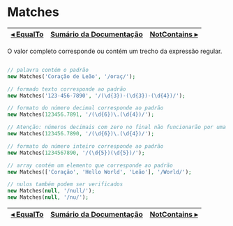 # Matches

[◂ EqualTo](04-equalto.md) | [Sumário da Documentação](indice.md) | [NotContains ▸](04-notcontains.md)
-- | -- | --

O valor completo corresponde ou contém um trecho da expressão regular.

```php

// palavra contém o padrão
new Matches('Coração de Leão', '/oraç/');

// formado texto corresponde ao padrão
new Matches('123-456-7890', '/(\d{3})-(\d{3})-(\d{4})/');

// formato do número decimal corresponde ao padrão
new Matches(123456.7891, '/(\d{6})\.(\d{4})/');

// Atenção: números decimais com zero no final não funcionarão por uma limitação da coreção de tipos do PHP, que removerá os zeros do final
new Matches(123456.7890, '/(\d{6})\.(\d{4})/');

// formato do número inteiro corresponde ao padrão
new Matches(1234567890, '/(\d{5})(\d{5})/');

// array contém um elemento que corresponde ao padrão
new Matches(['Coração', 'Hello World', 'Leão'], '/World/');

// nulos também podem ser verificados
new Matches(null, '/null/');
new Matches(null, '/nu/');
```

[◂ EqualTo](04-equalto.md) | [Sumário da Documentação](indice.md) | [NotContains ▸](04-notcontains.md)
-- | -- | --
